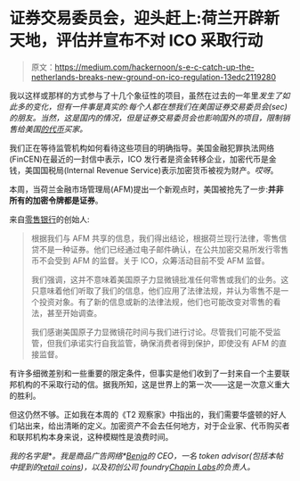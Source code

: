 # 证券交易委员会，迎头赶上:荷兰开辟新天地，评估并宣布不对 ICO 采取行动

> 原文：<https://medium.com/hackernoon/s-e-c-catch-up-the-netherlands-breaks-new-ground-on-ico-regulation-13edc2119280>

我以这样或那样的方式参与了十几个象征性的项目，虽然在过去的一年里*发生了如此多的变化，但有一件事是真实的:每个人都在想我们在美国证券交易委员会(sec)的朋友。当然，这是国内的情况，但是证券交易委员会也影响国外的项目，限制销售给美国[的代币](https://hackernoon.com/tagged/token)买家。*

我们正在等待监管机构如何看待这些项目的明确指导。美国金融犯罪执法网络(FinCEN)在最近的一封信中表示，ICO 发行者是资金转移企业，加密代币是金钱，美国国税局(Internal Revenue Service)表示加密货币被视为财产。*哎呀*。

本周，当荷兰金融市场管理局(AFM)提出一个新观点时，美国被抢先了一步:**并非所有的加密令牌都是证券**。

来自[零售银行](http://retailcoins.eu)的创始人:

> 根据我们与 AFM 共享的信息，我们得出结论，根据荷兰现行法律，零售信贷不是一种证券。他们已经通过电子邮件确认，在公共加密交易所发行零售币不会受到 AFM 的监督。关于 ICO，众筹活动目前不受 AFM 监督。
> 
> 我们强调，这并不意味着美国原子力显微镜批准任何零售或我们的业务。这只意味着他们听取了我们的信息，他们应用了法律法规，并认为零售不是一个投资对象。有了新的信息或新的法律法规，他们也可能改变对零售的看法，甚至开始调查。
> 
> 我们感谢美国原子力显微镜花时间与我们进行讨论。尽管我们可能不受监管，但我们承诺实行自我监管，确保消费者得到保护，即使没有 AFM 的直接监督。

有许多细微差别和一些重要的限定条件，但事实是他们收到了一封来自一个主要联邦机构的不采取行动的信。据我所知，这是世界上的第一次——这是一次意义重大的胜利。

但这仍然不够。正如我在本周的《T2 观察家》中指出的，我们需要华盛顿的好人们站出来，给出清晰的定义。加密资产不会去任何地方，对于企业家、代币购买者和联邦机构本身来说，这种模糊性是浪费时间。

*我的名字是*[](http://andrewjchapin.com)**。我是商品广告网络*[*Benja*](http://benja.co)*的 CEO，一名 token advisor(包括本帖中提到的*[*retail coins*](http://retailcoins.eu)*)，以及初创公司 foundry*[*Chapin Labs*](http://chapinlabs.com)*的负责人。**